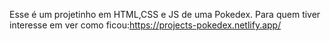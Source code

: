 Esse é um projetinho em HTML,CSS e JS de uma Pokedex. 
Para quem tiver interesse em ver como ficou:https://projects-pokedex.netlify.app/
